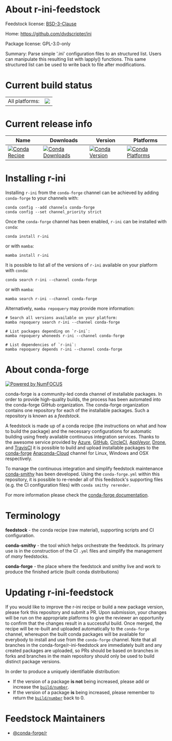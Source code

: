 About r-ini-feedstock
=====================

Feedstock license: [BSD-3-Clause](https://github.com/conda-forge/r-ini-feedstock/blob/main/LICENSE.txt)

Home: https://github.com/dvdscripter/ini

Package license: GPL-3.0-only

Summary: Parse simple '.ini' configuration files to an structured list. Users can manipulate this resulting list with lapply() functions. This same structured list can be used to write back to file after modifications.

Current build status
====================


<table><tr><td>All platforms:</td>
    <td>
      <a href="https://dev.azure.com/conda-forge/feedstock-builds/_build/latest?definitionId=1258&branchName=main">
        <img src="https://dev.azure.com/conda-forge/feedstock-builds/_apis/build/status/r-ini-feedstock?branchName=main">
      </a>
    </td>
  </tr>
</table>

Current release info
====================

| Name | Downloads | Version | Platforms |
| --- | --- | --- | --- |
| [![Conda Recipe](https://img.shields.io/badge/recipe-r--ini-green.svg)](https://anaconda.org/conda-forge/r-ini) | [![Conda Downloads](https://img.shields.io/conda/dn/conda-forge/r-ini.svg)](https://anaconda.org/conda-forge/r-ini) | [![Conda Version](https://img.shields.io/conda/vn/conda-forge/r-ini.svg)](https://anaconda.org/conda-forge/r-ini) | [![Conda Platforms](https://img.shields.io/conda/pn/conda-forge/r-ini.svg)](https://anaconda.org/conda-forge/r-ini) |

Installing r-ini
================

Installing `r-ini` from the `conda-forge` channel can be achieved by adding `conda-forge` to your channels with:

```
conda config --add channels conda-forge
conda config --set channel_priority strict
```

Once the `conda-forge` channel has been enabled, `r-ini` can be installed with `conda`:

```
conda install r-ini
```

or with `mamba`:

```
mamba install r-ini
```

It is possible to list all of the versions of `r-ini` available on your platform with `conda`:

```
conda search r-ini --channel conda-forge
```

or with `mamba`:

```
mamba search r-ini --channel conda-forge
```

Alternatively, `mamba repoquery` may provide more information:

```
# Search all versions available on your platform:
mamba repoquery search r-ini --channel conda-forge

# List packages depending on `r-ini`:
mamba repoquery whoneeds r-ini --channel conda-forge

# List dependencies of `r-ini`:
mamba repoquery depends r-ini --channel conda-forge
```


About conda-forge
=================

[![Powered by
NumFOCUS](https://img.shields.io/badge/powered%20by-NumFOCUS-orange.svg?style=flat&colorA=E1523D&colorB=007D8A)](https://numfocus.org)

conda-forge is a community-led conda channel of installable packages.
In order to provide high-quality builds, the process has been automated into the
conda-forge GitHub organization. The conda-forge organization contains one repository
for each of the installable packages. Such a repository is known as a *feedstock*.

A feedstock is made up of a conda recipe (the instructions on what and how to build
the package) and the necessary configurations for automatic building using freely
available continuous integration services. Thanks to the awesome service provided by
[Azure](https://azure.microsoft.com/en-us/services/devops/), [GitHub](https://github.com/),
[CircleCI](https://circleci.com/), [AppVeyor](https://www.appveyor.com/),
[Drone](https://cloud.drone.io/welcome), and [TravisCI](https://travis-ci.com/)
it is possible to build and upload installable packages to the
[conda-forge](https://anaconda.org/conda-forge) [Anaconda-Cloud](https://anaconda.org/)
channel for Linux, Windows and OSX respectively.

To manage the continuous integration and simplify feedstock maintenance
[conda-smithy](https://github.com/conda-forge/conda-smithy) has been developed.
Using the ``conda-forge.yml`` within this repository, it is possible to re-render all of
this feedstock's supporting files (e.g. the CI configuration files) with ``conda smithy rerender``.

For more information please check the [conda-forge documentation](https://conda-forge.org/docs/).

Terminology
===========

**feedstock** - the conda recipe (raw material), supporting scripts and CI configuration.

**conda-smithy** - the tool which helps orchestrate the feedstock.
                   Its primary use is in the construction of the CI ``.yml`` files
                   and simplify the management of *many* feedstocks.

**conda-forge** - the place where the feedstock and smithy live and work to
                  produce the finished article (built conda distributions)


Updating r-ini-feedstock
========================

If you would like to improve the r-ini recipe or build a new
package version, please fork this repository and submit a PR. Upon submission,
your changes will be run on the appropriate platforms to give the reviewer an
opportunity to confirm that the changes result in a successful build. Once
merged, the recipe will be re-built and uploaded automatically to the
`conda-forge` channel, whereupon the built conda packages will be available for
everybody to install and use from the `conda-forge` channel.
Note that all branches in the conda-forge/r-ini-feedstock are
immediately built and any created packages are uploaded, so PRs should be based
on branches in forks and branches in the main repository should only be used to
build distinct package versions.

In order to produce a uniquely identifiable distribution:
 * If the version of a package **is not** being increased, please add or increase
   the [``build/number``](https://docs.conda.io/projects/conda-build/en/latest/resources/define-metadata.html#build-number-and-string).
 * If the version of a package **is** being increased, please remember to return
   the [``build/number``](https://docs.conda.io/projects/conda-build/en/latest/resources/define-metadata.html#build-number-and-string)
   back to 0.

Feedstock Maintainers
=====================

* [@conda-forge/r](https://github.com/conda-forge/r/)

